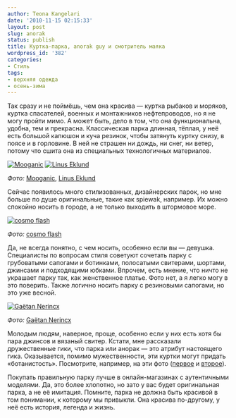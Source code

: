 ```yaml
---
author: Teona Kangelari
date: '2010-11-15 02:15:33'
layout: post
slug: anorak
status: publish
title: Куртка-парка, anorak guy и смотритель маяка
wordpress_id: '382'
categories:
- Стиль
tags:
- верхняя одежда
- осень-зима
---
```


Так сразу и не поймёшь, чем она красива — куртка рыбаков и моряков, куртка
спасателей, военных и монтажников нефтепроводов, но я не могу пройти мимо. А
может быть, дело в том, что она функциональна, удобна, тем и прекрасна.
Классическая парка длинная, тёплая, у неё есть большой капюшон и куча резинок,
чтобы затянуть куртку снизу, в поясе и в горловине. В ней не страшен ни дождь,
ни снег, ни ветер, потому что сшита она из специальных технологичных
материалов.

[![Mooganic](https://lh5.googleusercontent.com/-66st9UHENII/Tq_6wHRhPEI/AAAAAAAAAXI/S_y1mam3ftc/s448/4975965919_6fded51d8f_z.jpg)][1]
[![Linus Eklund](https://lh4.googleusercontent.com/-5Q88n6tF9SY/TplfDUJdV7I/AAAAAAAAAV0/vmPjGOtsOrA/s320/479072328_2eac5fef8b_z.jpg)][2]

_Фото:_ [Mooganic][1], [Linus Eklund][2]

Сейчас появилось много стилизованных, дизайнерских парок, но мне больше по
душе оригинальные, такие как spiewak, например. Их можно спокойно носить в
городе, а не только выходить в штормовое море.

[![cosmo flash](https://lh6.googleusercontent.com/-3ONhJMfbg74/TplfGsECiAI/AAAAAAAAAWA/DTgg3nLnOlY/s512/3089284732_ed5429b269_z.jpg)][3]

_Фото:_ [cosmo flash][3]

Да, не всегда понятно, с чем носить, особенно если вы — девушка. Специалисты
по вопросам стиля советуют сочетать парку с грубоватыми сапогами и ботинками,
полосатыми свитерами, шортами, джинсами и подходящими юбками. Впрочем, есть
мнение, что ничто не украшает парку так, как женственное платье. Фото нет, а я
легко могу в это поверить. Также логично носить парку с резиновыми сапогами,
но это уже весной.

[![Gaëtan Nerincx](https://lh6.googleusercontent.com/-KRKok-_D3fI/TplfG2PFAxI/AAAAAAAAAWQ/R9H2xUnghLM/s512/1612226753_191be0c8f9_z.jpg)][4]

_Фото:_ [Gaëtan Nerincx][4]

Молодым людям, наверное, проще, особенно если у них есть хотя бы пара джинсов
и вязаный свитер. Кстати, мне рассказали дружественные гики, что парка или
анорак — это атрибут настоящего гика. Оказывается, помимо мужественности, эти
куртки могут придать «ботанистость». Посмотрите, например, на эти фото
([первое][5] и [второе][6]).

Покупать правильную парку лучше в онлайн-магазинах с аутентичными моделями.
Да, это более хлопотно, но зато у вас будет оригинальная парка, а не её
имитация. Помните, парка не должна быть красивой в том понимании, к которому
мы привыкли. Она красива по-другому, у неё есть история, легенда и жизнь.

   [1]: http://www.flickr.com/photos/moogan/4975965919/in/photostream/
   [2]: http://www.flickr.com/photos/linek/479072328/in/photostream/
   [3]: http://www.flickr.com/photos/cosmoflash/3089284732/
   [4]: http://www.flickr.com/photos/gaetannerincx/1612226753/in/photostream/
   [5]: http://eclothes.ru/images/goods/140910023022_2.jpg
   [6]: http://www.brandshop.ru/published/publicdata/WWWBRANDSHOPRU/attachments/SC/products_pictures/IMG_8438.jpg

